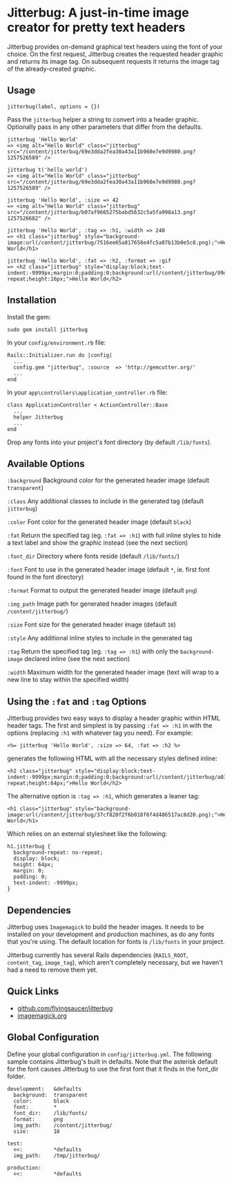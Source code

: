# Jitterbug: A just-in-time image creator for pretty text headers

Jitterbug provides on-demand graphical text headers using the font of your choice. On the first request, Jitterbug creates the requested header graphic and returns its image tag. On subsequent requests it returns the image tag of the already-created graphic.

## Usage

    jitterbug(label, options = {})
    
Pass the `jitterbug` helper a string to convert into a header graphic. Optionally pass in any other parameters that differ from the defaults.

    jitterbug 'Hello World'
    => <img alt="Hello World" class="jitterbug" src="/content/jitterbug/69e3dda2fea30a43a11b960e7e9d9980.png?1257526589" />

    jitterbug t('hello_world')
    => <img alt="Hello World" class="jitterbug" src="/content/jitterbug/69e3dda2fea30a43a11b960e7e9d9980.png?1257526589" />

    jitterbug 'Hello World', :size => 42
    => <img alt="Hello World" class="jitterbug" src="/content/jitterbug/b07af9665275babd5632c5a5fa998a13.png?1257526682" />

    jitterbug 'Hello World', :tag => :h1, :width => 240
    => <h1 class="jitterbug" style="background-image:url(/content/jitterbug/7516ee65a817658e4fc5a87b13b0e5c8.png);">Hello World</h1>

    jitterbug 'Hello World', :fat => :h2, :format => :gif
    => <h2 class="jitterbug" style="display:block;text-indent:-9999px;margin:0;padding:0;background:url(/content/jitterbug/99d3a5d5e513074f2e8835bd34f82b9f.gif)no-repeat;height:16px;">Hello World</h2>

## Installation

Install the gem:

    sudo gem install jitterbug

In your `config/environment.rb` file:

    Rails::Initializer.run do |config|
      ...
      config.gem "jitterbug", :source  => 'http://gemcutter.org/'
      ...
    end

In your `app\controllers\application_controller.rb` file:

    class ApplicationController < ActionController::Base
      ...
      helper Jitterbug
      ...
    end

Drop any fonts into your project's font directory (by default `/lib/fonts`).
    
## Available Options

`:background` Background color for the generated header image (default `transparent`)

`:class` Any additional classes to include in the generated tag (default `jitterbug`)

`:color` Font color for the generated header image (default `black`)

`:fat` Return the specified tag (eg. `:fat => :h1`) with full inline styles to hide a text label and show the graphic instead (see the next section)

`:font_dir` Directory where fonts reside (default `/lib/fonts/`)

`:font` Font to use in the generated header image (default `*`, ie. first font found in the font directory)

`:format` Format to output the generated header image (default `png`)

`:img_path` Image path for generated header images (default `/content/jitterbug/`)

`:size` Font size for the generated header image (default `16`)

`:style` Any additional inline styles to include in the generated tag

`:tag` Return the specified tag (eg. `:tag => :h1`) with only the `background-image` declared inline (see the next section)

`:width` Maximum width for the generated header image (text will wrap to a new line to stay within the specified width)

## Using the `:fat` and `:tag` Options

Jitterbug provides two easy ways to display a header graphic within HTML header tags. The first and simplest is by passing `:fat => :h1` in with the options (replacing `:h1` with whatever tag you need). For example:

    <%= jitterbug 'Hello World', :size => 64, :fat => :h2 %>

generates the following HTML with all the necessary styles defined inline:

    <h2 class="jitterbug" style="display:block;text-indent:-9999px;margin:0;padding:0;background:url(/content/jitterbug/a034939a8aaccd59354207b4fdff120b.png)no-repeat;height:64px;">Hello World</h2>

The alternative option is `:tag => :h1`, which generates a leaner tag:

    <h1 class="jitterbug" style="background-image:url(/content/jitterbug/37cf820f2f6b018f6f4d486517ac8d20.png);">Hello World</h1>
    
Which relies on an external stylesheet like the following:

    h1.jitterbug {
      background-repeat: no-repeat;
      display: block;
      height: 64px;
      margin: 0;
      padding: 0;
      text-indent: -9999px;
    }

## Dependencies

Jitterbug uses `Imagemagick` to build the header images. It needs to be installed on your development and production machines, as do any fonts that you're using. The default location for fonts is `/lib/fonts` in your project.

Jitterbug currently has several Rails dependencies (`RAILS_ROOT`, `content_tag`, `image_tag`), which aren't completely necessary, but we haven't had a need to remove them yet.

## Quick Links

 * [github.com/flyingsaucer/jitterbug](http://github.com/flyingsaucer/jitterbug)
 * [imagemagick.org](http://www.imagemagick.org/script/index.php)

## Global Configuration

Define your global configuration in `config/jitterbug.yml`. The following sample contains Jitterbug's built in defaults. Note that the asterisk default for the font causes Jitterbug to use the first font that it finds in the font_dir folder.

    development:   &defaults
      background:  transparent
      color:       black
      font:        *
      font_dir:    /lib/fonts/
      format:      png
      img_path:    /content/jitterbug/
      size:        16

    test:
      <<:          *defaults
      img_path:    /tmp/jitterbug/

    production:
      <<:          *defaults